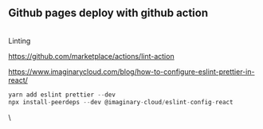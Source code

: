 ## Github pages deploy with github action

\
Linting

<https://github.com/marketplace/actions/lint-action>

<https://www.imaginarycloud.com/blog/how-to-configure-eslint-prettier-in-react/>

```javascript
yarn add eslint prettier --dev
npx install-peerdeps --dev @imaginary-cloud/eslint-config-react
```

\
